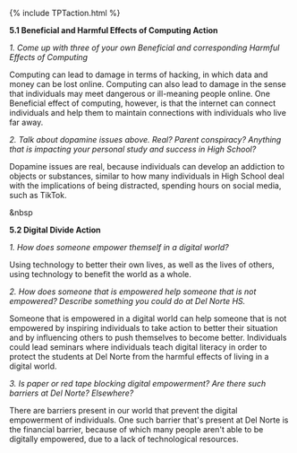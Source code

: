 {% include TPTaction.html %}

**5.1 Beneficial and Harmful Effects of Computing Action**

_1. Come up with three of your own Beneficial and corresponding Harmful Effects of Computing_

Computing can lead to damage in terms of hacking, in which data and money can be lost online. Computing can also lead to damage in the sense that individuals may meet dangerous or ill-meaning people online. One Beneficial effect of computing, however, is that the internet can connect individuals and help them to maintain connections with individuals who live far away.

_2. Talk about dopamine issues above. Real? Parent conspiracy? Anything that is impacting your personal study and success in High School?_

Dopamine issues are real, because individuals can develop an addiction to objects or substances, similar to how many individuals in High School deal with the implications of being distracted, spending hours on social media, such as TikTok.





&nbsp

**5.2 Digital Divide Action**




_1. How does someone empower themself in a digital world?_

Using technology to better their own lives, as well as the lives of others, using technology to benefit the world as a whole.

_2. How does someone that is empowered help someone that is not empowered? Describe something you could do at Del Norte HS._

Someone that is empowered in a digital world can help someone that is not empowered by inspiring individuals to take action to better their situation and by influencing others to push themselves to become better. Individuals could lead seminars where individuals teach digital literacy in order to protect the students at Del Norte from the harmful effects of living in a digital world.

_3. Is paper or red tape blocking digital empowerment? Are there such barriers at Del Norte? Elsewhere?_

There are barriers present in our world that prevent the digital empowerment of individuals. One such barrier that's present at Del Norte is the financial barrier, because of which many people aren't able to be digitally empowered, due to a lack of technological resources.
